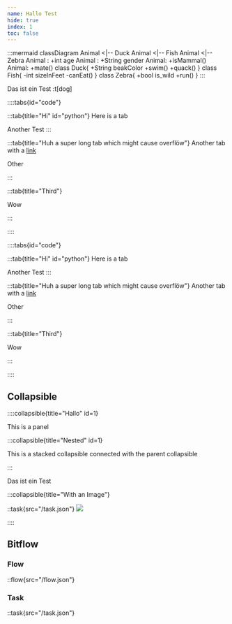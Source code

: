 ```yaml
---
name: Hallo Test
hide: true
index: 1
toc: false
---
```


:::mermaid
classDiagram
Animal <|-- Duck
Animal <|-- Fish
Animal <|-- Zebra
Animal : +int age
Animal : +String gender
Animal: +isMammal()
Animal: +mate()
class Duck{
+String beakColor
+swim()
+quack()
}
class Fish{
-int sizeInFeet
-canEat()
}
class Zebra{
+bool is_wild
+run()
}
:::

Das ist ein Test :t[dog]

::::tabs{id="code"}

:::tab{title="Hi" id="python"}
Here is a tab

Another Test
:::

:::tab{title="Huh a super long tab which might cause overflöw"}
Another tab with a [link](#)

Other

:::

:::tab{title="Third"}

Wow

:::

::::

::::tabs{id="code"}

:::tab{title="Hi" id="python"}
Here is a tab

Another Test
:::

:::tab{title="Huh a super long tab which might cause overflöw"}
Another tab with a [link](#)

Other

:::

:::tab{title="Third"}

Wow

:::

::::

## Collapsible

::::collapsible{title="Hallo" id=1}

This is a panel

:::collapsible{title="Nested" id=1}

This is a stacked collapsible connected with the parent collapsible

:::

Das ist ein Test

:::collapsible{title="With an Image"}

::task{src="/task.json"}
![](/test.jpg)

::::

## Bitflow

### Flow

::flow{src="/flow.json"}

### Task

::task{src="/task.json"}
